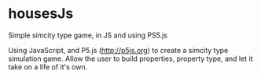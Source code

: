 # housesJs
Simple simcity type game, in JS and using PS5.js

Using JavaScript, and P5.js (http://p5js.org) to create a simcity type simulation game.
Allow the user to build properties, property type, and let it take on a life of it's own.


